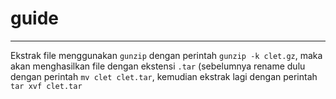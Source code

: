 # guide
---
Ekstrak file menggunakan `gunzip` dengan perintah `gunzip -k clet.gz`, maka akan menghasilkan file dengan ekstensi `.tar` (sebelumnya rename dulu dengan perintah `mv clet clet.tar`, 
kemudian ekstrak lagi dengan perintah `tar xvf clet.tar`
